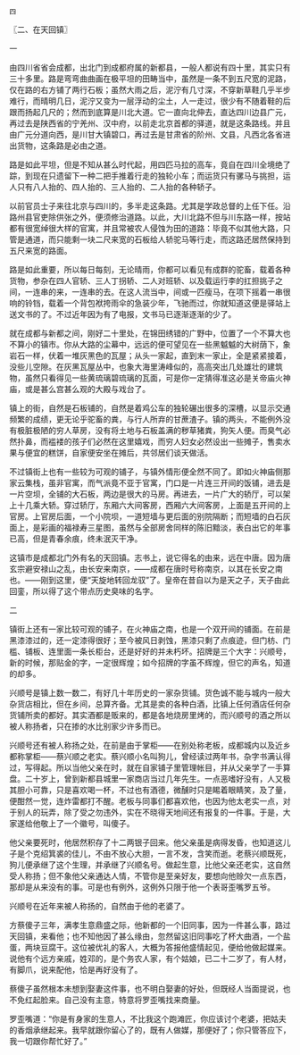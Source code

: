     四 

   〖二、在天回镇〗

   一

   由四川省省会成都，出北门到成都府属的新都县，一般人都说有四十里，其实只有三十多里。路是弯弯曲曲画在极平坦的田畴当中，虽然是一条不到五尺宽的泥路，仅在路的右方铺了两行石板；虽然大雨之后，泥泞有几寸深，不穿新草鞋几乎半步难行，而晴明几日，泥泞又变为一层浮动的尘土，人一走过，很少有不随着鞋的后跟而扬起几尺的；然而到底算是川北大道。它一直向北伸去，直达四川边县广元，再过去是陕西省的宁羌州、汉中府，以前走北京首都的驿道，就是这条路线。并且由广元分道向西，是川甘大镇碧口，再过去是甘肃省的阶州、文县，凡西北各省进出货物，这条路是必由之道。

   路是如此平坦，但是不知从甚么时代起，用四匹马拉的高车，竟自在四川全境绝了踪，到现在只遗留下一种二把手推着行走的独轮小车；而运货只有骡马与挑担，运人只有八人抬的、四人抬的、三人抬的、二人抬的各种轿子。

   以前官员士子来往北京与四川的，多半走这条路。尤其是学政总督的上任下任。沿路州县官吏除供张之外，便须修治道路。以此，大川北路不但与川东路一样，按站都有很宽绰很大样的官寓，并且常被农人侵蚀为田的道路：毕竟不似其他大路，只管是通道，而只能剩一块二尺来宽的石板给人轿驼马等行走，而这路还居然保持到五尺来宽的路面。

   路是如此重要，所以每日每刻，无论晴雨，你都可以看见有成群的驼畜，载着各种货物，参杂在四人官轿、三人丁拐轿、二人对班轿、以及载运行李的扛担挑子之间，一连串的来，一连串的去。在这人流当中，间或一匹瘦马，在项下摇着一串很响的铃铛，载着一个背包袱挎雨伞的急装少年，飞驰而过，你就知道这便是驿站上送文书的了。不过近年因为有了电报，文书马已逐渐逐渐的少了。

   就在成都与新都之间，刚好二十里处，在锦田绣错的广野中，位置了一个不算大也不算小的镇市。你从大路的尘幕中，远远的便可望见在一些黑魆魆的大树荫下，象岩石一样，伏着一堆灰黑色的瓦屋；从头一家起，直到末一家止，全是紧紧接着，没些儿空隙。在灰黑瓦屋丛中，也象大海里涛峰似的，高高突出几处雄壮的建筑物，虽然只看得见一些黄琉璃碧琉璃的瓦面，可是你一定猜得准这必是关帝庙火神庙，或是甚么宫甚么观的大殿与戏台了。

   镇上的街，自然是石板铺的，自然是着鸡公车的独轮碾出很多的深槽，以显示交通频繁的成绩，更无论乎驼畜的粪，与行人所弃的甘蔗渣子。镇的两头，不能例外没有极脏极陋的穷人草房，没有将土地与石板盖满的秽草猪粪，狗矢人便。而臭气必然扑鼻，而褴褛的孩子们必然在这里嬉戏，而穷人妇女必然设出一些摊子，售卖水果与便宜的糕饼，自家便安坐在摊后，共邻居们谈天做活。

   不过镇街上也有一些较为可观的铺子，与镇外情形便全然不同了。即如火神庙侧那家云集栈，虽非官寓，而气派竟不亚于官寓，门口是一片连三开间的饭铺，进去是一片空坝，全铺的大石板，两边是很大的马房。再进去，一片广大的轿厅，可以架上十几乘大轿。穿过轿厅，东厢六大间客房，西厢六大间客房，上面是五开间的上官房。上官房后面，一个小院坝，一道短墙与更后面的别院隔断；而短墙的白石灰面上，是彩画的福禄寿三星图，虽然与全部房舍同样的陈旧黯淡，表白出它的年事已高，但是青春余痕，终未泯灭干净。

   这镇市是成都北门外有名的天回镇。志书上，说它得名的由来，远在中唐。因为唐玄宗避安禄山之乱，由长安来南京，——成都在唐时号称南京，以其在长安之南也。——刚到这里，便“天旋地转回龙驭”了。皇帝在昔自以为是天之子，天子由此回銮，所以得了这个带点历史臭味的名字。

   二

   镇街上还有一家比较可观的铺子，在火神庙之南，也是一个双开间的铺面。在前是黑漆漆过的，还一定漆得很好；至今被风日剥蚀，黑漆只剩了点痕迹，但门枋、门槛、铺板、连里面一条长柜台，还是好好的并未朽坏。招牌是三个大字：兴顺号，新的时候，那贴金的字，一定很辉煌；如今招牌的字虽不辉煌，但它的声名，知道的却多。

   兴顺号是镇上数一数二，有好几十年历史的一家杂货铺。货色诚不能与城内一般大杂货店相比，但在乡间，总算齐备。尤其是卖的各种白酒，比镇上任何酒店任何杂货铺所卖的都好。其实酒都是贩来的，都是各地烧房里烤的，而兴顺号的酒之所以被人称扬者，只在掺的水比别家少许多而已。

   兴顺号还有被人称扬之处，在前是由于掌柜——在别处称老板，成都城内以及近乡都称掌柜——蔡兴顺之老实。蔡兴顺小名叫狗儿，曾经读过两年书，杂字书满认得过，写得起。所以当他父亲在时，就在自家铺子里管理帐目，并从父亲学了一手算盘。二十岁上，曾到新都县城里一家商店当过几年先生。一点恶嗜好没有，人又极其胆小可靠，只是喜欢喝一杯，不过也有酒德，微醺时只是睗着眼睛笑，及了量，便酣然一觉，连炸雷都打不醒。老板与同事们都喜欢他，也因为他太老实一点，对于别人的玩弄，除了受之勿违外，实在不晓得天地间还有报复的一件事。于是，大家遂给他敬上了一个徽号，叫傻子。

   他父亲要死时，他居然积存了十二两银子回来。他父亲虽是病得发昏，也知道这儿子是个克绍箕裘的佳儿，不由不放心大胆，一言不发，含笑而逝。老蔡兴顺既死，狗儿便承继了这个生理，并承继了兴顺名号。做起生意，比他父亲还老实，这自然受人称扬；但不象他父亲通达人情，不管你是至亲好友，要想向他赊欠一点东西，那却是从来没有的事。可是也有例外，这例外只限于他一个表哥歪嘴罗五爷。

   兴顺号在近年来被人称扬的，自然由于他的老婆了。

   方蔡傻子三年，满孝生意鼎盛之际，他新都的一个旧同事，因为一件甚么事，路过天回镇，来看他；也不知他因了甚么缘由，忽然留这旧同事吃了杯大曲酒，一个盐蛋，两块豆腐干。这位被优礼的客人，大概为答报他盛情起见，便给他做起媒来。说他有个远方亲戚，姓邓的，是个务农人家，有个姑娘，已二十二岁了，有人材，有脚爪，说来配他，恰是再好没有了。

   蔡傻子虽然根本未想到娶妻这件事，也不明白娶妻的好处，但既经人当面提说，也不免红起脸来。自己没有主意，特意将罗歪嘴找来商量。

   罗歪嘴道：“你是有身家的生意人，不比我这个跑滩匠，你应该讨个老婆，把姑夫的香烟承继起来。我早就跟你留心了的，既有人做媒，那便好了；你只管答应下，我一切跟你帮忙好了。”

